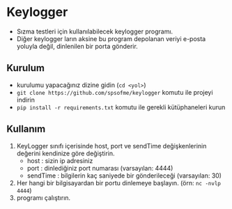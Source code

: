# Keylogger
- Sızma testleri için kullanılabilecek keylogger programı.
- Diğer keylogger ların aksine bu program depolanan veriyi e-posta yoluyla değil, dinlenilen bir porta gönderir.

## Kurulum
- kurulumu yapacağınız dizine gidin (```cd <yol>```)
- ```git clone https://github.com/spsofme/keylogger``` komutu ile projeyi indirin
- ```pip install -r requirements.txt``` komutu ile gerekli kütüphaneleri kurun

## Kullanım
1. KeyLogger sınıfı içerisinde host, port ve sendTime değişkenlerinin değerini kendinize göre değiştirin.
	- host : sizin ip adresiniz
	- port : dinlediğiniz port numarası (varsayılan: 4444)
	- sendTime : bilgilerin kaç saniyede bir gönderileceği (varsayılan: 30)
2. Her hangi bir bilgisayardan bir portu dinlemeye başlayın. (örn: ```nc -nvlp 4444```)
3. programı çalıştırın.
